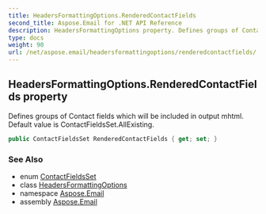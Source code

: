 ```yaml
---
title: HeadersFormattingOptions.RenderedContactFields
second_title: Aspose.Email for .NET API Reference
description: HeadersFormattingOptions property. Defines groups of Contact fields which will be included in output mhtml. Default value is ContactFieldsSet.AllExisting
type: docs
weight: 90
url: /net/aspose.email/headersformattingoptions/renderedcontactfields/
---
```

## HeadersFormattingOptions.RenderedContactFields property

Defines groups of Contact fields which will be included in output mhtml. Default value is ContactFieldsSet.AllExisting.

```csharp
public ContactFieldsSet RenderedContactFields { get; set; }
```

### See Also

* enum [ContactFieldsSet](../../contactfieldsset/)
* class [HeadersFormattingOptions](../)
* namespace [Aspose.Email](../../headersformattingoptions/)
* assembly [Aspose.Email](../../../)


